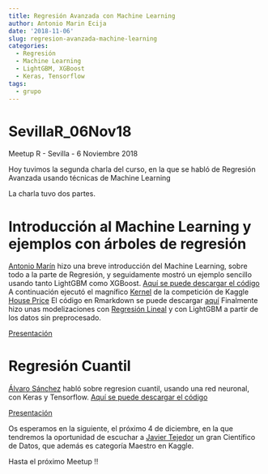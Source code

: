 ```yaml
---
title: Regresión Avanzada con Machine Learning
author: Antonio Marin Ecija
date: '2018-11-06'
slug: regresion-avanzada-machine-learning
categories:
  - Regresión
  - Machine Learning
  - LightGBM, XGBoost
  - Keras, Tensorflow
tags:
  - grupo
---
```


# SevillaR_06Nov18
Meetup R - Sevilla - 6 Noviembre 2018

Hoy tuvimos la segunda charla del curso, en la que se habló de Regresión Avanzada usando técnicas de Machine Learning

La charla tuvo dos partes.

# Introducción al Machine Learning y ejemplos con árboles de regresión

[Antonio Marín](https://www.linkedin.com/in/antonio-marin-7a58187/) hizo una breve introducción del Machine Learning, sobre todo a la parte de Regresión, y seguidamente mostró un ejemplo sencillo usando tanto LightGBM como XGBoost.
[Aquí se puede descargar el código](https://github.com/amezet/SevillaR_06Nov18/blob/master/Modelos%20LGB-XGB%20sencillos.R)
A continuación ejecutó el magnífico [Kernel](https://www.kaggle.com/erikbruin/house-prices-lasso-xgboost-and-a-detailed-eda) de la competición de Kaggle [House Price](https://www.kaggle.com/c/house-prices-advanced-regression-techniques)
El código en Rmarkdown se puede descargar [aquí](https://github.com/amezet/SevillaR_06Nov18/blob/master/house-prices-lasso-xgboost-and-a-detailed-eda.Rmd)
Finalmente hizo unas modelizaciones con [Regresión Lineal](https://github.com/amezet/SevillaR_06Nov18/blob/master/Pruebas%20sobre%20House%20Price.R) y con LightGBM a partir de los datos sin preprocesado.

[Presentación](https://github.com/amezet/SevillaR_06Nov18/blob/master/Regresi%C3%B3n%20Avanzada%20ML%20SevillaR_06Nov18.pptx)

# Regresión Cuantil

[Álvaro Sánchez](https://www.linkedin.com/in/álvaro-sánchez-castañeda-ba57b0131/) habló sobre regresion cuantil, usando una red neuronal, con Keras y Tensorflow.
[Aquí se puede descargar el código](https://github.com/amezet/SevillaR_06Nov18/blob/master/r_quantile_regression.R)

[Presentación](https://github.com/amezet/SevillaR_06Nov18/blob/master/Quantile%20Regression.pptx)

Os esperamos en la siguiente, el próximo 4 de diciembre, en la que tendremos la oportunidad de escuchar a [Javier Tejedor](https://www.linkedin.com/in/javier-tejedor-aguilera/) un gran Científico de Datos, que además es categoría Maestro en Kaggle.

Hasta el próximo Meetup !!
